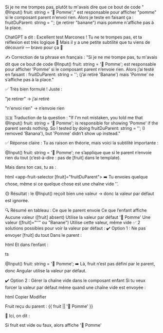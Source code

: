 Si je ne me trompes pas, plutôt tu m'avais dire que ce bout de code " @Input() fruit: string = '🍎 Pomme';" est responsable pour afficher "pomme" si le composant parent n'envoi rien. Alors je teste en faisant ça : fruitDuParent: string = ''; (je retirer "banane") mais pomme n'affiche pas à la place. 


ChatGPT a dit :
Excellent test Marcones ! Tu ne te trompes pas, et ta réflexion est très logique 👏
Mais il y a une petite subtilité que tu viens de découvrir — bravo pour ça 🔎

✍️ Correction de ta phrase en français :
"Si je ne me trompe pas, tu m'avais dit que ce bout de code @Input() fruit: string = '🍎 Pomme'; est responsable pour afficher 'Pomme' si le composant parent n’envoie rien. Alors j’ai testé en faisant : fruitDuParent: string = ''; (j’ai retiré 'Banane') mais 'Pomme' ne s’affiche pas à la place."

✅ Très bien formulé ! Juste :

"je retirer" → j’ai retiré

"n'envoi rien" → n’envoie rien

🇬🇧 Traduction de ta question :
"If I'm not mistaken, you told me that @Input() fruit: string = '🍎 Pomme'; is responsible for showing 'Pomme' if the parent sends nothing. So I tested by doing fruitDuParent: string = ''; (I removed 'Banana'), but 'Pomme' didn’t show up instead."

✅ Réponse claire :
Tu as raison en théorie, mais voici la subtilité importante :

@Input() fruit: string = '🍎 Pomme'; ne s’applique que si le parent n’envoie rien du tout (c’est-à-dire : pas de [fruit] dans le template).

Mais dans ton cas, tu as :

html
<app-fruit-selector [fruit]="fruitDuParent"></app-fruit-selector>
➡️ Tu envoies quelque chose, même si ce quelque chose est une chaîne vide ''.

🟡 Résultat : le @Input() reçoit bien une valeur → donc la valeur par défaut est ignorée.

🔍 Résumé en tableau :
Ce que le parent envoie	Ce que l’enfant affiche
Aucune valeur ([fruit] absent)	Utilise la valeur par défaut '🍎 Pomme'
Une valeur ([fruit]="''" ou "Banane")	Utilise cette valeur, même vide
✅ 2 solutions possibles pour voir la valeur par défaut :
✔️ Option 1 : Ne pas envoyer [fruit] du tout
Dans le parent :

html
<app-fruit-selector></app-fruit-selector>
Et dans l’enfant :

ts

@Input() fruit: string = '🍎 Pomme';
➡️ Là, fruit n’est pas défini par le parent, donc Angular utilise la valeur par défaut.

✔️ Option 2 : Gérer la chaîne vide dans le composant enfant
Si tu veux forcer la valeur par défaut même quand une chaîne vide est envoyée :

html
Copier
Modifier
<p>Fruit reçu du parent : {{ fruit || '🍎 Pomme' }}</p>
🔁 Ici, on dit :

Si fruit est vide ou faux, alors affiche '🍎 Pomme'
